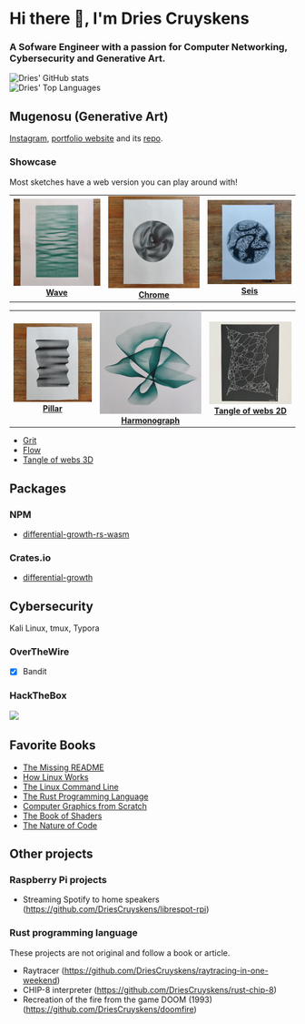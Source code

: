 # Hi there 👋, I'm Dries Cruyskens
### A Sofware Engineer with a passion for Computer Networking, Cybersecurity and Generative Art.

![Dries' GitHub stats](https://github-readme-stats-tau-three-64.vercel.app/api?username=driescruyskens)
<br>
![Dries' Top Languages](https://github-readme-stats-tau-three-64.vercel.app/api/top-langs/?username=anuraghazra&layout=compact)

## Mugenosu (Generative Art)

[Instagram](https://www.instagram.com/mugenosu/), [portfolio website](https://mugenosu.driesc.dev/) and its [repo](https://github.com/DriesCruyskens/mugenosu).

### Showcase

Most sketches have a web version you can play around with!

<table>
  <tr>
    <td align="center">
      <a href="https://github.com/DriesCruyskens/wave">
        <img src="/images/waves1.jpg" width="300px;" alt=""/><br />
        <b>Wave</b>
      </a>
    </td>
    <td align="center">
      <a href="https://github.com/DriesCruyskens/chrome">
        <img src="/images/chrome.jpg" width="300px;" alt=""/><br />
        <b>Chrome</b>
      </a>
    </td>
    <td align="center">
      <a href="https://github.com/DriesCruyskens/seis">
        <img src="/images/seis.jpg" width="300px;" alt=""/><br />
        <b>Seis</b>
      </a>
    </td>
  </tr>
</table>

<table>
  <tr>
    <td align="center">
      <a href="https://github.com/DriesCruyskens/pillar">
        <img src="/images/IMG_20200615_153937.jpg" width="300px;" alt=""/><br />
        <b>Pillar</b>
      </a>
    </td>
    <td align="center">
      <a href="https://github.com/DriesCruyskens/harmonograph">
        <img src="/images/HG01.jpg" width="300px;" alt=""/><br />
        <b>Harmonograph</b>
      </a>
    </td>
    <td align="center">
      <a href="https://github.com/DriesCruyskens/tangle-of-webs-2D">
        <img src="/images/tangle-of-webs-2D.jpg" width="300px;" alt=""/><br />
        <b>Tangle of webs 2D</b>
      </a>
    </td>
  </tr>
</table>

- [Grit](https://github.com/DriesCruyskens/grit)
- [Flow](https://github.com/DriesCruyskens/flow)
- [Tangle of webs 3D](https://github.com/DriesCruyskens/tangle-of-webs-3D)

## Packages

### NPM

- [differential-growth-rs-wasm](https://www.npmjs.com/package/differential-growth-rs-wasm)

### Crates.io

- [differential-growth](https://crates.io/crates/differential-growth)


## Cybersecurity

Kali Linux, tmux, Typora

### OverTheWire

- [x] Bandit

### HackTheBox

[![](https://www.hackthebox.com/badge/image/116623)](https://www.hackthebox.eu/profile/116623)

<!-- 
### Writeups 
-->

## Favorite Books

- [The Missing README](https://nostarch.com/missing-readme)
- [How Linux Works](https://nostarch.com/howlinuxworks3)
- [The Linux Command Line](https://nostarch.com/tlcl2)
- [The Rust Programming Language](https://nostarch.com/Rust2018)
- [Computer Graphics from Scratch](https://nostarch.com/computer-graphics-scratch)
- [The Book of Shaders](https://thebookofshaders.com/)
- [The Nature of Code](https://natureofcode.com/)

## Other projects

### Raspberry Pi projects
 - Streaming Spotify to home speakers (https://github.com/DriesCruyskens/librespot-rpi)

### Rust programming language

These projects are not original and follow a book or article.

- Raytracer (<https://github.com/DriesCruyskens/raytracing-in-one-weekend>)
- CHIP-8 interpreter (<https://github.com/DriesCruyskens/rust-chip-8>)
- Recreation of the fire from the game DOOM (1993) (<https://github.com/DriesCruyskens/doomfire>)
